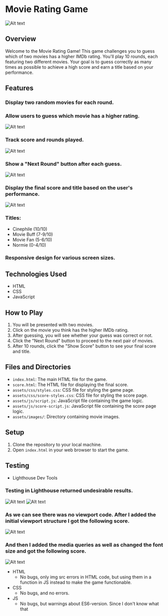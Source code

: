 # Movie Rating Game

![Alt text](assets/readme.images/Responsiveness.png)

## Overview

Welcome to the Movie Rating Game! This game challenges you to guess which of two movies has a higher IMDb rating. You'll play 10 rounds, each featuring two different movies. Your goal is to guess correctly as many times as possible to achieve a high score and earn a title based on your performance.

## Features

### Display two random movies for each round.
### Allow users to guess which movie has a higher rating.
![Alt text](assets/readme.images/display-movies.png)

### Track score and rounds played.
![Alt text](assets/readme.images/round-counter.png)

### Show a "Next Round" button after each guess.
![Alt text](assets/readme.images/next-round.png)

### Display the final score and title based on the user's performance.
![Alt text](assets/readme.images/score-and-titel.png)

### Titles: 
  - Cinephile (10/10)
  - Movie Buff (7-9/10)
  - Movie Fan (5-6/10)
  - Normie (0-4/10)

### Responsive design for various screen sizes.

## Technologies Used

- HTML
- CSS
- JavaScript

## How to Play

1. You will be presented with two movies.
2. Click on the movie you think has the higher IMDb rating.
3. After guessing, you will see whether your guess was correct or not.
4. Click the "Next Round" button to proceed to the next pair of movies.
5. After 10 rounds, click the "Show Score" button to see your final score and title.

## Files and Directories

- `index.html`: The main HTML file for the game.
- `score.html`: The HTML file for displaying the final score.
- `assets/css/styles.css`: CSS file for styling the game page.
- `assets/css/score-styles.css`: CSS file for styling the score page.
- `assets/js/script.js`: JavaScript file containing the game logic.
- `assets/js/score-script.js`: JavaScript file containing the score page logic.
- `assets/images/`: Directory containing movie images.

## Setup

1. Clone the repository to your local machine.
2. Open `index.html` in your web browser to start the game.

## Testing

- Lighthouse Dev Tools

### Testing in Lighthouse returned undesirable results.

![Alt text](assets/readme.images/first-score.png)
![Alt text](assets/readme.images/viewport-fail.png)

### As we can see there was no viewport code. After I added the initial viewport structure I got the following score.

![Alt text](assets//readme.images/second-score.png)

### And then I added the media queries as well as changed the font size and got the following score.

![Alt text](assets/readme.images/third-score.png)

- HTML 
   - No bugs, only img src errors in HTML code, but using them in a function in JS instead to make the game functionable.
- CSS
   - No bugs, and no errors.
- JS
   - No bugs, but warnings about ES6-version. Since I don't know what that 





